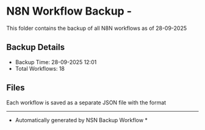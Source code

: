 # N8N Workflow Backup - 
This folder contains the backup of all N8N workflows as of 28-09-2025

## Backup Details
- Backup Time: 28-09-2025 12:01
- Total Workflows: 18

## Files
Each workflow is saved as a separate JSON file with the format

-----------
* Automatically generated by NSN Backup Workflow *